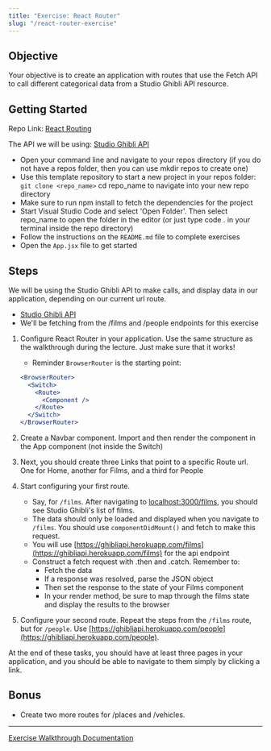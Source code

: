 ```yaml
---
title: "Exercise: React Router"
slug: "/react-router-exercise"
---
```


## Objective

Your objective is to create an application with routes that use the Fetch API to call different categorical data from a Studio Ghibli API resource.

## Getting Started

Repo Link: [React Routing](https://github.com/Bryantellius/react_routing)

The API we will be using: [Studio Ghibli API](https://ghibliapi.herokuapp.com/#section/Studio-Ghibli-API)

- Open your command line and navigate to your repos directory (if you do not have a repos folder, then you can use mkdir repos to create one)
- Use this template repository to start a new project in your repos folder: `git clone <repo_name>` cd repo_name to navigate into your new repo directory
- Make sure to run npm install to fetch the dependencies for the project
- Start Visual Studio Code and select 'Open Folder'. Then select repo_name to open the folder in the editor (or just type code . in your terminal inside the repo directory)
- Follow the instructions on the `README.md` file to complete exercises
- Open the `App.jsx` file to get started

## Steps

We will be using the Studio Ghibli API to make calls, and display data in our application, depending on our current url route.

- [Studio Ghibli API](https://ghibliapi.herokuapp.com/#section/Studio-Ghibli-API)
- We'll be fetching from the /films and /people endpoints for this exercise

1. Configure React Router in your application. Use the same structure as the walkthrough during the lecture. Just make sure that it works!

   - Reminder `BrowserRouter` is the starting point:

   ```jsx
   <BrowserRouter>
     <Switch>
       <Route>
         <Component />
       </Route>
     </Switch>
   </BrowserRouter>
   ```

2. Create a Navbar component. Import and then render the component in the App component (not inside the Switch)
3. Next, you should create three Links that point to a specific Route url. One for Home, another for Films, and a third for People
4. Start configuring your first route.

   - Say, for `/films`. After navigating to [localhost:3000/films](localhost:3000/films), you should see Studio Ghibli's list of films.
   - The data should only be loaded and displayed when you navigate to `/films`. You should use `componentDidMount()` and fetch to make this request.
   - You will use [https://ghibliapi.herokuapp.com/films](https://ghibliapi.herokuapp.com/films) for the api endpoint
   - Construct a fetch request with .then and .catch. Remember to:
     - Fetch the data
     - If a response was resolved, parse the JSON object
     - Then set the response to the state of your Films component
     - In your render method, be sure to map through the films state and display the results to the browser

5. Configure your second route. Repeat the steps from the `/films` route, but for `/people`. Use [https://ghibliapi.herokuapp.com/people](https://ghibliapi.herokuapp.com/people).

At the end of these tasks, you should have at least three pages in your application, and you should be able to navigate to them simply by clicking a link.

## Bonus

- Create two more routes for /places and /vehicles.

---

[Exercise Walkthrough Documentation](https://docs.google.com/document/d/1J3yBfPOQNLgN_HvJhoD0U3trlS9gG5dJTbYMnsGFtUY/edit?usp=sharing)
